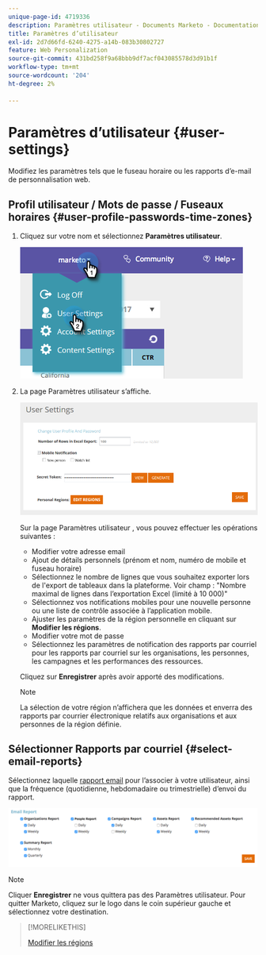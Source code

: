 ```yaml
---
unique-page-id: 4719336
description: Paramètres utilisateur - Documents Marketo - Documentation du produit
title: Paramètres d’utilisateur
exl-id: 2d7d66fd-6240-4275-a14b-083b30802727
feature: Web Personalization
source-git-commit: 431bd258f9a68bbb9df7acf043085578d3d91b1f
workflow-type: tm+mt
source-wordcount: '204'
ht-degree: 2%

---
```


# Paramètres d’utilisateur {#user-settings}

Modifiez les paramètres tels que le fuseau horaire ou les rapports d’e-mail de personnalisation web.

## Profil utilisateur / Mots de passe / Fuseaux horaires {#user-profile-passwords-time-zones}

1. Cliquez sur votre nom et sélectionnez **Paramètres utilisateur**.

   ![](assets/one.png)

1. La page Paramètres utilisateur s’affiche.

   ![](assets/two.png)

   Sur la page Paramètres utilisateur , vous pouvez effectuer les opérations suivantes :

   * Modifier votre adresse email
   * Ajout de détails personnels (prénom et nom, numéro de mobile et fuseau horaire)
   * Sélectionnez le nombre de lignes que vous souhaitez exporter lors de l&#39;export de tableaux dans la plateforme. Voir champ : &quot;Nombre maximal de lignes dans l’exportation Excel (limité à 10 000)&quot;
   * Sélectionnez vos notifications mobiles pour une nouvelle personne ou une liste de contrôle associée à l’application mobile.
   * Ajuster les paramètres de la région personnelle en cliquant sur **Modifier les régions**.
   * Modifier votre mot de passe
   * Sélectionnez les paramètres de notification des rapports par courriel pour les rapports par courriel sur les organisations, les personnes, les campagnes et les performances des ressources.

   Cliquez sur **Enregistrer** après avoir apporté des modifications.

   >[!NOTE]
   >
   >La sélection de votre région n’affichera que les données et enverra des rapports par courrier électronique relatifs aux organisations et aux personnes de la région définie.

## Sélectionner Rapports par courriel {#select-email-reports}

Sélectionnez laquelle [rapport email](/help/marketo/product-docs/web-personalization/reporting-for-web-personalization/email-reports.md) pour l’associer à votre utilisateur, ainsi que la fréquence (quotidienne, hebdomadaire ou trimestrielle) d’envoi du rapport.

![](assets/three.png)

>[!NOTE]
>
>Cliquer **Enregistrer** ne vous quittera pas des Paramètres utilisateur. Pour quitter Marketo, cliquez sur le logo dans le coin supérieur gauche et sélectionnez votre destination.

>[!MORELIKETHIS]
>
>[Modifier les régions](/help/marketo/product-docs/web-personalization/getting-started/edit-regions.md)
